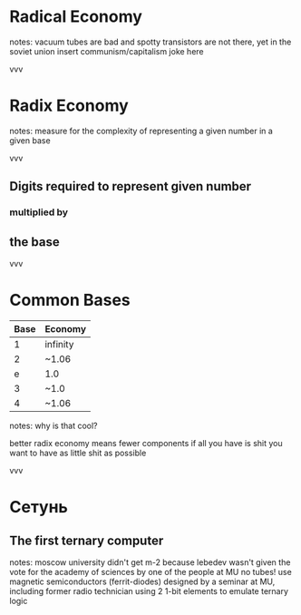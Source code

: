 # Radical Economy

notes:
vacuum tubes are bad and spotty
transistors are not there, yet in the soviet union
insert communism/capitalism joke here

vvv

# Radix Economy

notes:
measure for the complexity of representing a given number in a given base

vvv

## Digits required to represent given number

### multiplied by

## the base

vvv

# Common Bases

| Base  | Economy |
|--|--|
| 1 | infinity |
| 2 | ~1.06 |
| e | 1.0 |
| 3 | ~1.0 |
| 4 | ~1.06 |

notes:
why is that cool?

better radix economy means fewer components
if all you have is shit you want to have as little shit as possible

vvv

# Сетунь

## The first ternary computer<!-- .element: class="fragment fade-in" data-fragment-index="1" -->

notes:
moscow university didn't get m-2 because lebedev wasn't given the vote for the academy of sciences by one of the people at MU
no tubes! use magnetic semiconductors (ferrit-diodes)
designed by a seminar at MU, including former radio technician
using 2 1-bit elements to emulate ternary logic

